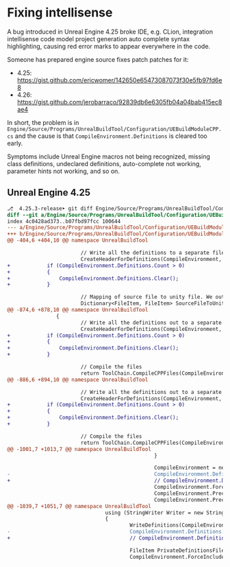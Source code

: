 # Fixing intellisense

A bug introduced in Unreal Engine 4.25 broke IDE, e.g. CLion, integration intellisense code model project generation auto complete syntax highlighting, causing red error marks to appear everywhere in the code.

Someone has prepared engine source fixes patch patches for it:
- 4.25: https://gist.github.com/ericwomer/142650e65473087073f30e5fb97fd6e8 
- 4.26: https://gist.github.com/jerobarraco/92839db6e6305fb04a04bab415ec8ae4  

In short, the problem is in `Engine/Source/Programs/UnrealBuildTool/Configuration/UEBuildModuleCPP.cs` and the cause is that `CompileEnvironment.Definitions` is cleared too early.

Symptoms include Unreal Engine macros not being recognized, missing class definitions, undeclared definitions, auto-complete not working, parameter hints not working, and so on.

## Unreal Engine 4.25

```diff
⎇  4.25.3-release➤ git diff Engine/Source/Programs/UnrealBuildTool/Configuration/UEBuildModuleCPP.cs
diff --git a/Engine/Source/Programs/UnrealBuildTool/Configuration/UEBuildModuleCPP.cs b/Engine/Source/Programs/UnrealBuildTool/Configuration/UEBuildModuleCPP.cs
index 4c0428ad373..b07fbd97fcc 100644
--- a/Engine/Source/Programs/UnrealBuildTool/Configuration/UEBuildModuleCPP.cs
+++ b/Engine/Source/Programs/UnrealBuildTool/Configuration/UEBuildModuleCPP.cs
@@ -404,6 +404,10 @@ namespace UnrealBuildTool

                        // Write all the definitions to a separate file
                        CreateHeaderForDefinitions(CompileEnvironment, IntermediateDirectory, null, Graph);
+            if (CompileEnvironment.Definitions.Count > 0)
+            {
+                CompileEnvironment.Definitions.Clear();
+            }

                        // Mapping of source file to unity file. We output this to intermediate directories for other tools (eg. live coding) to use.
                        Dictionary<FileItem, FileItem> SourceFileToUnityFile = new Dictionary<FileItem, FileItem>();
@@ -874,6 +878,10 @@ namespace UnrealBuildTool
                {
                        // Write all the definitions out to a separate file
                        CreateHeaderForDefinitions(CompileEnvironment, IntermediateDirectory, "Adaptive", Graph);
+            if (CompileEnvironment.Definitions.Count > 0)
+            {
+                CompileEnvironment.Definitions.Clear();
+            }

                        // Compile the files
                        return ToolChain.CompileCPPFiles(CompileEnvironment, Files, IntermediateDirectory, ModuleName, Graph);
@@ -886,6 +894,10 @@ namespace UnrealBuildTool

                        // Write all the definitions out to a separate file
                        CreateHeaderForDefinitions(CompileEnvironment, IntermediateDirectory, "Adaptive", Graph);
+            if (CompileEnvironment.Definitions.Count > 0)
+            {
+                CompileEnvironment.Definitions.Clear();
+            }

                        // Compile the files
                        return ToolChain.CompileCPPFiles(CompileEnvironment, Files, IntermediateDirectory, ModuleName, Graph);
@@ -1001,7 +1013,7 @@ namespace UnrealBuildTool
                                                }

                                                CompileEnvironment = new CppCompileEnvironment(CompileEnvironment);
-                                               CompileEnvironment.Definitions.Clear();
+                                               // CompileEnvironment.Definitions.Clear(); // @todo: Do not clear definitions prior to end of their usefulness
                                                CompileEnvironment.ForceIncludeFiles.Add(PrivateDefinitionsFileItem);
                                                CompileEnvironment.PrecompiledHeaderAction = PrecompiledHeaderAction.Include;
                                                CompileEnvironment.PrecompiledHeaderIncludeFilename = Instance.HeaderFile.Location;
@@ -1039,7 +1051,7 @@ namespace UnrealBuildTool
                                using (StringWriter Writer = new StringWriter())
                                {
                                        WriteDefinitions(CompileEnvironment.Definitions, Writer);
-                                       CompileEnvironment.Definitions.Clear();
+                                       // CompileEnvironment.Definitions.Clear(); // @todo: Do not clear definitions prior to end of their usefulness

                                        FileItem PrivateDefinitionsFileItem = Graph.CreateIntermediateTextFile(PrivateDefinitionsFile, Writer.ToString());
                                        CompileEnvironment.ForceIncludeFiles.Add(PrivateDefinitionsFileItem);
                                                                                                                                      [ 0s024 ]


```
